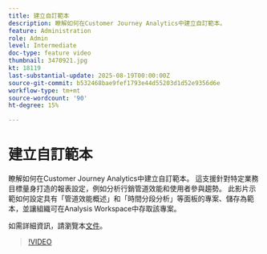 ```yaml
---
title: 建立自訂範本
description: 瞭解如何在Customer Journey Analytics中建立自訂範本。
feature: Administration
role: Admin
level: Intermediate
doc-type: feature video
thumbnail: 3470921.jpg
kt: 18119
last-substantial-update: 2025-08-19T00:00:00Z
source-git-commit: b532468bae9fef1793e44d55203d1d52e9356d6e
workflow-type: tm+mt
source-wordcount: '90'
ht-degree: 15%

---
```


# 建立自訂範本

瞭解如何在Customer Journey Analytics中建立自訂範本。 這支援針對特定業務目標量身打造的報表設定，例如分析行銷管道效能和使用者參與趨勢。 此影片示範如何設定具有「管道效能概述」和「時間分段分析」等面板的專案、儲存為範本，並讓組織可在Analysis Workspace中存取該專案。

如需詳細資訊，請瀏覽本[文件](https://experienceleague.adobe.com/zh-hant/docs/analytics-platform/using/cja-workspace/templates/create-templates)。

>[!VIDEO](https://video.tv.adobe.com/v/3470933/?learn=on&captions=chi_hant)
